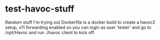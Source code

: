 # test-havoc-stuff
Random stuff I'm trying out
Dockerfile is a docker build to create a havoc2 setup, x11 forwarding enabled so you can login as user 'tester' and go to /opt/Havoc and run ./havoc client to kick off.
